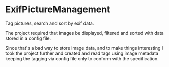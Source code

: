 # ExifPictureManagement
Tag pictures, search and sort by exif data.

The project required that images be displayed, filtered and sorted with data stored in a config file.

Since that's a bad way to store image data, and to make things interesting I took the project further and created and read tags using image metadata keeping the tagging via config file only to conform with the specification.
